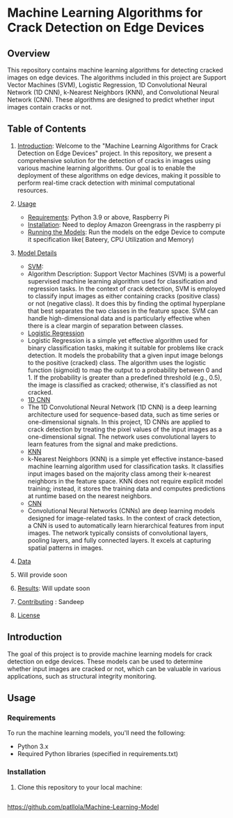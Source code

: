 # Machine Learning Algorithms for Crack Detection on Edge Devices

## Overview

This repository contains machine learning algorithms for detecting cracked images on edge devices. The algorithms included in this project are Support Vector Machines (SVM), Logistic Regression, 1D Convolutional Neural Network (1D CNN), k-Nearest Neighbors (KNN), and Convolutional Neural Network (CNN). These algorithms are designed to predict whether input images contain cracks or not.

## Table of Contents

1. [Introduction](#introduction): Welcome to the "Machine Learning Algorithms for Crack Detection on Edge Devices" project. In this repository, we present a comprehensive solution for the detection of cracks in images using various machine learning algorithms. Our goal is to enable the deployment of these algorithms on edge devices, making it possible to perform real-time crack detection with minimal computational resources.

2. [Usage](#usage)
    - [Requirements](#requirements): Python 3.9 or above, Raspberry Pi
    - [Installation](#installation): Need to deploy Amazon Greengrass in the raspberry pi
    - [Running the Models](#running-the-models): Run the models on the edge Device to compute it specification like( Bateery, CPU Utilization and Memory)
3. [Model Details](#model-details)
    - [SVM](#svm):
    - Algorithm Description:
Support Vector Machines (SVM) is a powerful supervised machine learning algorithm used for classification and regression tasks. In the context of crack detection, SVM is employed to classify input images as either containing cracks (positive class) or not (negative class). It does this by finding the optimal hyperplane that best separates the two classes in the feature space. SVM can handle high-dimensional data and is particularly effective when there is a clear margin of separation between classes.
    - [Logistic Regression](#logistic-regression)
    - Logistic Regression is a simple yet effective algorithm used for binary classification tasks, making it suitable for problems like crack detection. It models the probability that a given input image belongs to the positive (cracked) class. The algorithm uses the logistic function (sigmoid) to map the output to a probability between 0 and 1. If the probability is greater than a predefined threshold (e.g., 0.5), the image is classified as cracked; otherwise, it's classified as not cracked.
    - [1D CNN](#1d-cnn)
    - The 1D Convolutional Neural Network (1D CNN) is a deep learning architecture used for sequence-based data, such as time series or one-dimensional signals. In this project, 1D CNNs are applied to crack detection by treating the pixel values of the input images as a one-dimensional signal. The network uses convolutional layers to learn features from the signal and make predictions.
    - [KNN](#knn)
    - k-Nearest Neighbors (KNN) is a simple yet effective instance-based machine learning algorithm used for classification tasks. It classifies input images based on the majority class among their k-nearest neighbors in the feature space. KNN does not require explicit model training; instead, it stores the training data and computes predictions at runtime based on the nearest neighbors.
    - [CNN](#cnn)
    - Convolutional Neural Networks (CNNs) are deep learning models designed for image-related tasks. In the context of crack detection, a CNN is used to automatically learn hierarchical features from input images. The network typically consists of convolutional layers, pooling layers, and fully connected layers. It excels at capturing spatial patterns in images.
4. [Data](#data)
5. Will provide soon
6. [Results](#results): Will update soon
7. [Contributing](#contributing)  : Sandeep 
8. [License](#license)

## Introduction

The goal of this project is to provide machine learning models for crack detection on edge devices. These models can be used to determine whether input images are cracked or not, which can be valuable in various applications, such as structural integrity monitoring.

## Usage

### Requirements

To run the machine learning models, you'll need the following:

- Python 3.x
- Required Python libraries (specified in requirements.txt)

### Installation

1. Clone this repository to your local machine:

   ```bash
https://github.com/patllola/Machine-Learning-Model
